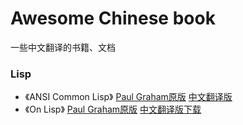 # Awesome Chinese book

一些中文翻译的书籍、文档

### Lisp
  * 《ANSI Common Lisp》 [Paul Graham原版](http://www.paulgraham.com/acl.html) [中文翻译版](https://github.com/acl-translation/acl-chinese)
  * 《On Lisp》  [Paul Graham原版](http://www.paulgraham.com/onlisp.html)  [中文翻译版下载](http://sourceforge.net/projects/onlisp-cn/)
